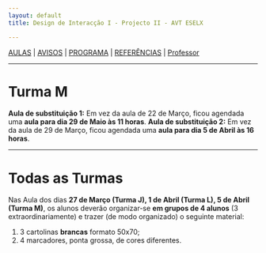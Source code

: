 ```yaml
---
layout: default
title: Design de Interacção I - Projecto II - AVT ESELX

---
```


[AULAS](index.html) | [AVISOS](vipstuff.html) | [PROGRAMA](programa.html) | [REFERÊNCIAS](refs.html) | [Professor](http://steam228.com)

---
# Turma M

**Aula de substituição 1:**
Em vez da aula de 22 de Março, ficou agendada uma **aula para dia 29 de Maio às 11 horas**.
**Aula de substituição 2:**
Em vez da aula de 29 de Março, ficou agendada uma **aula para dia 5 de Abril às 16 horas**.

---
# Todas as Turmas

Nas Aula dos dias **27 de Março (Turma J), 1 de Abril (Turma L), 5 de Abril (Turma M)**,
os alunos deverão organizar-se **em grupos de 4 alunos** (3 extraordinariamente) e trazer (de modo organizado) o seguinte material:
1. 3 cartolinas **brancas** formato 50x70;
2. 4 marcadores, ponta grossa, de cores diferentes.
